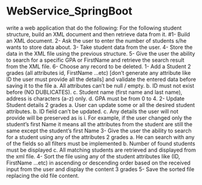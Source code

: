 # WebService_SpringBoot
write a web application that do the following: For the following student structure, build an XML document and then retrieve data from it.
#1- Build an XML document. 
2- Ask the user to enter the number of students s/he wants to store data about. 
3- Take student data from the user. 
4- Store the data in the XML file using the previous structure. 
5- Give the user the ability to search for a specific GPA or FirstName and retrieve the search result from the XML file. 
6- Choose any record to be deleted.
1- Add a Student 2 grades (all attributes id, FirstName …etc) [don’t generate any attribute like ID the user must provide all the details] and validate the entered data before saving it to the file
a. All attributes can’t be null / empty.
b. ID must not exist before (NO DUBLICATES).
c. Student name (first name and last name), address is characters (a-z) only.
d. GPA must be from 0 to 4.
2- Update Student details 2 grades
a. User can update some or all the desired student attributes.
b. ID field can’t be updated.
c. Any details the user will not provide will be preserved as is
i. For example, if the user changed only the student’s first Name it means all the attributes from the student are still the same except the student’s first Name
3- Give the user the ability to search for a student using any of the attributes 2 grades
a. He can search with any of the fields so all filters must be implemented
b. Number of found students must be displayed
c. All matching students are retrieved and displayed from the xml file.
4- Sort the file using any of the student attributes like (ID, FirstName …etc) in ascending or descending order based on the received input from the user and display the content 3 grades
5- Save the sorted file replacing the old file content.

